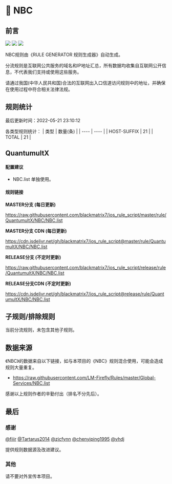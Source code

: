 # 🧸 NBC

## 前言

![](https://shields.io/badge/-移除重复规则-ff69b4) ![](https://shields.io/badge/-DOMAIN与DOMAIN--SUFFIX合并-green) ![](https://shields.io/badge/-IP--CIDR(6)合并-blueviolet) 

NBC规则由《RULE GENERATOR 规则生成器》自动生成。

分流规则是互联网公共服务的域名和IP地址汇总，所有数据均收集自互联网公开信息，不代表我们支持或使用这些服务。

请通过我国(中华人民共和国)合法的互联网出入口信道访问规则中的地址，并确保在使用过程中符合相关法律法规。

## 规则统计

最后更新时间：2022-05-21 23:10:12

各类型规则统计：
| 类型 | 数量(条)  | 
| ---- | ----  |
| HOST-SUFFIX | 21  | 
| TOTAL | 21  | 


## QuantumultX 

#### 配置建议
- NBC.list 单独使用。

#### 规则链接
**MASTER分支 (每日更新)**

https://raw.githubusercontent.com/blackmatrix7/ios_rule_script/master/rule/QuantumultX/NBC/NBC.list

**MASTER分支 CDN (每日更新)**

https://cdn.jsdelivr.net/gh/blackmatrix7/ios_rule_script@master/rule/QuantumultX/NBC/NBC.list

**RELEASE分支 (不定时更新)**

https://raw.githubusercontent.com/blackmatrix7/ios_rule_script/release/rule/QuantumultX/NBC/NBC.list

**RELEASE分支CDN (不定时更新)**

https://cdn.jsdelivr.net/gh/blackmatrix7/ios_rule_script@release/rule/QuantumultX/NBC/NBC.list

## 子规则/排除规则


当前分流规则，未包含其他子规则。

## 数据来源

《NBC》的数据来自以下链接，如与本项目的《NBC》规则混合使用，可能会造成规则大量重复。

- https://raw.githubusercontent.com/LM-Firefly/Rules/master/Global-Services/NBC.list


感谢以上规则作者的辛勤付出（排名不分先后）。

## 最后

### 感谢

[@fiiir](https://github.com/fiiir) [@Tartarus2014](https://github.com/Tartarus2014) [@zjcfynn](https://github.com/zjcfynn) [@chenyiping1995](https://github.com/chenyiping1995) [@vhdj](https://github.com/vhdj)

提供规则数据源及改进建议。

### 其他

请不要对外宣传本项目。